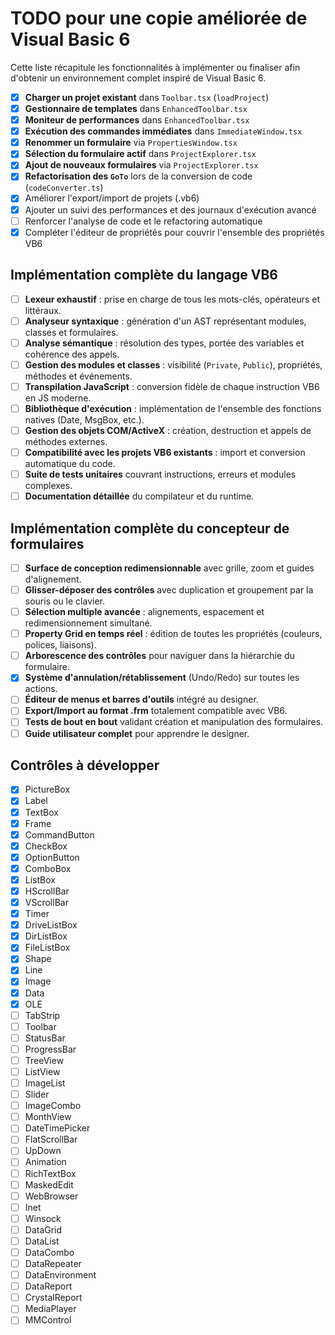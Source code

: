 # TODO pour une copie améliorée de Visual Basic 6

Cette liste récapitule les fonctionnalités à implémenter ou finaliser afin d'obtenir un environnement complet inspiré de Visual Basic 6.

- [x] **Charger un projet existant** dans `Toolbar.tsx` (`loadProject`)
- [x] **Gestionnaire de templates** dans `EnhancedToolbar.tsx`
- [x] **Moniteur de performances** dans `EnhancedToolbar.tsx`
- [x] **Exécution des commandes immédiates** dans `ImmediateWindow.tsx`
- [x] **Renommer un formulaire** via `PropertiesWindow.tsx`
- [x] **Sélection du formulaire actif** dans `ProjectExplorer.tsx`
- [x] **Ajout de nouveaux formulaires** via `ProjectExplorer.tsx`
- [x] **Refactorisation des `GoTo`** lors de la conversion de code (`codeConverter.ts`)
- [x] Améliorer l'export/import de projets (.vb6)
- [x] Ajouter un suivi des performances et des journaux d'exécution avancé
- [ ] Renforcer l'analyse de code et le refactoring automatique
- [x] Compléter l'éditeur de propriétés pour couvrir l'ensemble des propriétés VB6

## Implémentation complète du langage VB6

- [ ] **Lexeur exhaustif** : prise en charge de tous les mots-clés, opérateurs et littéraux.
- [ ] **Analyseur syntaxique** : génération d'un AST représentant modules, classes et formulaires.
- [ ] **Analyse sémantique** : résolution des types, portée des variables et cohérence des appels.
- [ ] **Gestion des modules et classes** : visibilité (`Private`, `Public`), propriétés, méthodes et événements.
- [ ] **Transpilation JavaScript** : conversion fidèle de chaque instruction VB6 en JS moderne.
- [ ] **Bibliothèque d'exécution** : implémentation de l'ensemble des fonctions natives (Date, MsgBox, etc.).
- [ ] **Gestion des objets COM/ActiveX** : création, destruction et appels de méthodes externes.
- [ ] **Compatibilité avec les projets VB6 existants** : import et conversion automatique du code.
- [ ] **Suite de tests unitaires** couvrant instructions, erreurs et modules complexes.
- [ ] **Documentation détaillée** du compilateur et du runtime.

## Implémentation complète du concepteur de formulaires

- [ ] **Surface de conception redimensionnable** avec grille, zoom et guides d'alignement.
- [ ] **Glisser-déposer des contrôles** avec duplication et groupement par la souris ou le clavier.
- [ ] **Sélection multiple avancée** : alignements, espacement et redimensionnement simultané.
- [ ] **Property Grid en temps réel** : édition de toutes les propriétés (couleurs, polices, liaisons).
- [ ] **Arborescence des contrôles** pour naviguer dans la hiérarchie du formulaire.
- [x] **Système d'annulation/rétablissement** (Undo/Redo) sur toutes les actions.
- [ ] **Éditeur de menus et barres d'outils** intégré au designer.
- [ ] **Export/Import au format .frm** totalement compatible avec VB6.
- [ ] **Tests de bout en bout** validant création et manipulation des formulaires.
- [ ] **Guide utilisateur complet** pour apprendre le designer.

## Contrôles à développer

- [x] PictureBox
- [x] Label
- [x] TextBox
- [x] Frame
- [x] CommandButton
- [x] CheckBox
- [x] OptionButton
- [x] ComboBox
- [x] ListBox
- [x] HScrollBar
- [x] VScrollBar
- [x] Timer
- [x] DriveListBox
- [x] DirListBox
- [x] FileListBox
- [x] Shape
- [x] Line
- [x] Image
- [x] Data
- [x] OLE
- [ ] TabStrip
- [ ] Toolbar
- [ ] StatusBar
- [ ] ProgressBar
- [ ] TreeView
- [ ] ListView
- [ ] ImageList
- [ ] Slider
- [ ] ImageCombo
- [ ] MonthView
- [ ] DateTimePicker
- [ ] FlatScrollBar
- [ ] UpDown
- [ ] Animation
- [ ] RichTextBox
- [ ] MaskedEdit
- [ ] WebBrowser
- [ ] Inet
- [ ] Winsock
- [ ] DataGrid
- [ ] DataList
- [ ] DataCombo
- [ ] DataRepeater
- [ ] DataEnvironment
- [ ] DataReport
- [ ] CrystalReport
- [ ] MediaPlayer
- [ ] MMControl

